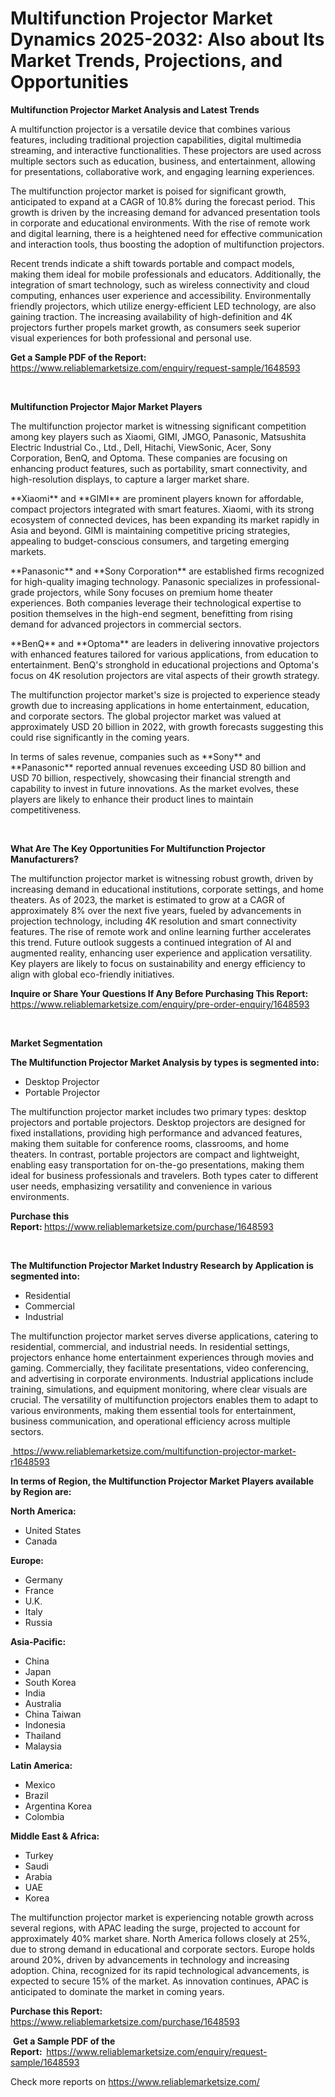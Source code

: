 <p><h1>Multifunction Projector Market Dynamics 2025-2032: Also about Its Market Trends, Projections, and Opportunities</h1></p><p><strong>Multifunction Projector Market Analysis and Latest Trends</strong></p>
<p><p>A multifunction projector is a versatile device that combines various features, including traditional projection capabilities, digital multimedia streaming, and interactive functionalities. These projectors are used across multiple sectors such as education, business, and entertainment, allowing for presentations, collaborative work, and engaging learning experiences.</p><p>The multifunction projector market is poised for significant growth, anticipated to expand at a CAGR of 10.8% during the forecast period. This growth is driven by the increasing demand for advanced presentation tools in corporate and educational environments. With the rise of remote work and digital learning, there is a heightened need for effective communication and interaction tools, thus boosting the adoption of multifunction projectors.</p><p>Recent trends indicate a shift towards portable and compact models, making them ideal for mobile professionals and educators. Additionally, the integration of smart technology, such as wireless connectivity and cloud computing, enhances user experience and accessibility. Environmentally friendly projectors, which utilize energy-efficient LED technology, are also gaining traction. The increasing availability of high-definition and 4K projectors further propels market growth, as consumers seek superior visual experiences for both professional and personal use.</p></p>
<p><strong>Get a Sample PDF of the Report:&nbsp;</strong> <a href="https://www.reliablemarketsize.com/enquiry/request-sample/1648593?utm_campaign=2005&utm_medium=2&utm_source=Github&utm_content=ia&utm_term=07022025&utm_id=multifunction-projector">https://www.reliablemarketsize.com/enquiry/request-sample/1648593</a></p>
<p>&nbsp;</p>
<p><strong>Multifunction Projector Major Market Players</strong></p>
<p><p>The multifunction projector market is witnessing significant competition among key players such as Xiaomi, GIMI, JMGO, Panasonic, Matsushita Electric Industrial Co., Ltd., Dell, Hitachi, ViewSonic, Acer, Sony Corporation, BenQ, and Optoma. These companies are focusing on enhancing product features, such as portability, smart connectivity, and high-resolution displays, to capture a larger market share.</p><p>**Xiaomi** and **GIMI** are prominent players known for affordable, compact projectors integrated with smart features. Xiaomi, with its strong ecosystem of connected devices, has been expanding its market rapidly in Asia and beyond. GIMI is maintaining competitive pricing strategies, appealing to budget-conscious consumers, and targeting emerging markets.</p><p>**Panasonic** and **Sony Corporation** are established firms recognized for high-quality imaging technology. Panasonic specializes in professional-grade projectors, while Sony focuses on premium home theater experiences. Both companies leverage their technological expertise to position themselves in the high-end segment, benefitting from rising demand for advanced projectors in commercial sectors.</p><p>**BenQ** and **Optoma** are leaders in delivering innovative projectors with enhanced features tailored for various applications, from education to entertainment. BenQ's stronghold in educational projections and Optoma's focus on 4K resolution projectors are vital aspects of their growth strategy.</p><p>The multifunction projector market's size is projected to experience steady growth due to increasing applications in home entertainment, education, and corporate sectors. The global projector market was valued at approximately USD 20 billion in 2022, with growth forecasts suggesting this could rise significantly in the coming years.</p><p>In terms of sales revenue, companies such as **Sony** and **Panasonic** reported annual revenues exceeding USD 80 billion and USD 70 billion, respectively, showcasing their financial strength and capability to invest in future innovations. As the market evolves, these players are likely to enhance their product lines to maintain competitiveness.</p></p>
<p>&nbsp;</p>
<p><strong>What Are The Key Opportunities For Multifunction Projector Manufacturers?</strong></p>
<p><p>The multifunction projector market is witnessing robust growth, driven by increasing demand in educational institutions, corporate settings, and home theaters. As of 2023, the market is estimated to grow at a CAGR of approximately 8% over the next five years, fueled by advancements in projection technology, including 4K resolution and smart connectivity features. The rise of remote work and online learning further accelerates this trend. Future outlook suggests a continued integration of AI and augmented reality, enhancing user experience and application versatility. Key players are likely to focus on sustainability and energy efficiency to align with global eco-friendly initiatives.</p></p>
<p><strong>Inquire or Share Your Questions If Any Before Purchasing This Report:</strong> <a href="https://www.reliablemarketsize.com/enquiry/pre-order-enquiry/1648593?utm_campaign=2005&utm_medium=2&utm_source=Github&utm_content=ia&utm_term=07022025&utm_id=multifunction-projector">https://www.reliablemarketsize.com/enquiry/pre-order-enquiry/1648593</a></p>
<p>&nbsp;</p>
<p><strong>Market Segmentation</strong></p>
<p><strong>The Multifunction Projector Market Analysis by types is segmented into:</strong></p>
<p><ul><li>Desktop Projector</li><li>Portable Projector</li></ul></p>
<p><p>The multifunction projector market includes two primary types: desktop projectors and portable projectors. Desktop projectors are designed for fixed installations, providing high performance and advanced features, making them suitable for conference rooms, classrooms, and home theaters. In contrast, portable projectors are compact and lightweight, enabling easy transportation for on-the-go presentations, making them ideal for business professionals and travelers. Both types cater to different user needs, emphasizing versatility and convenience in various environments.</p></p>
<p><strong>Purchase this Report:&nbsp;</strong><a href="https://www.reliablemarketsize.com/purchase/1648593?utm_campaign=2005&utm_medium=2&utm_source=Github&utm_content=ia&utm_term=07022025&utm_id=multifunction-projector">https://www.reliablemarketsize.com/purchase/1648593</a></p>
<p>&nbsp;</p>
<p><strong>The Multifunction Projector Market Industry Research by Application is segmented into:</strong></p>
<p><ul><li>Residential</li><li>Commercial</li><li>Industrial</li></ul></p>
<p><p>The multifunction projector market serves diverse applications, catering to residential, commercial, and industrial needs. In residential settings, projectors enhance home entertainment experiences through movies and gaming. Commercially, they facilitate presentations, video conferencing, and advertising in corporate environments. Industrial applications include training, simulations, and equipment monitoring, where clear visuals are crucial. The versatility of multifunction projectors enables them to adapt to various environments, making them essential tools for entertainment, business communication, and operational efficiency across multiple sectors.</p></p>
<p><a href="https://www.reliablemarketsize.com/multifunction-projector-market-r1648593?utm_campaign=2005&utm_medium=2&utm_source=Github&utm_content=ia&utm_term=07022025&utm_id=multifunction-projector">&nbsp;https://www.reliablemarketsize.com/multifunction-projector-market-r1648593</a></p>
<p><strong>In terms of Region, the Multifunction Projector Market Players available by Region are:</strong></p>
<p>
    <p> <strong> North America: </strong>
        <ul>
            <li>United States</li>
            <li>Canada</li>
        </ul>
        </p> 
    <p> <strong> Europe: </strong>
        <ul>
            <li>Germany</li>
            <li>France</li>
            <li>U.K.</li>
            <li>Italy</li>
            <li>Russia</li>
        </ul>
        </p> 
    <p> <strong> Asia-Pacific: </strong>
        <ul>
            <li>China</li>
            <li>Japan</li>
            <li>South Korea</li>
            <li>India</li>
            <li>Australia</li>
            <li>China Taiwan</li>
            <li>Indonesia</li>
            <li>Thailand</li>
            <li>Malaysia</li>
        </ul>
        </p> 
    <p> <strong> Latin America: </strong>
        <ul>
            <li>Mexico</li>
            <li>Brazil</li>
            <li>Argentina Korea</li>
            <li>Colombia</li>
        </ul>
        </p> 
    <p> <strong> Middle East & Africa: </strong>
        <ul>
            <li>Turkey</li>
            <li>Saudi</li>
            <li>Arabia</li>
            <li>UAE</li>
            <li>Korea</li>
        </ul>
    </p>
    </p>
<p><p>The multifunction projector market is experiencing notable growth across several regions, with APAC leading the surge, projected to account for approximately 40% market share. North America follows closely at 25%, due to strong demand in educational and corporate sectors. Europe holds around 20%, driven by advancements in technology and increasing adoption. China, recognized for its rapid technological advancements, is expected to secure 15% of the market. As innovation continues, APAC is anticipated to dominate the market in coming years.</p></p>
<p><strong>Purchase this Report: </strong><a href="https://www.reliablemarketsize.com/purchase/1648593?utm_campaign=2005&utm_medium=2&utm_source=Github&utm_content=ia&utm_term=07022025&utm_id=multifunction-projector">https://www.reliablemarketsize.com/purchase/1648593</a></p>
<p>&nbsp;<strong>Get a Sample PDF of the Report:&nbsp;&nbsp;</strong><a href="https://www.reliablemarketsize.com/enquiry/request-sample/1648593?utm_campaign=2005&utm_medium=2&utm_source=Github&utm_content=ia&utm_term=07022025&utm_id=multifunction-projector">https://www.reliablemarketsize.com/enquiry/request-sample/1648593</a></p>
<p><strong></strong></p>
<p>Check more reports on <a href="https://www.reliablemarketsize.com/?utm_campaign=2005&utm_medium=2&utm_source=Github&utm_content=ia&utm_term=07022025&utm_id=multifunction-projector">https://www.reliablemarketsize.com/</a></p>